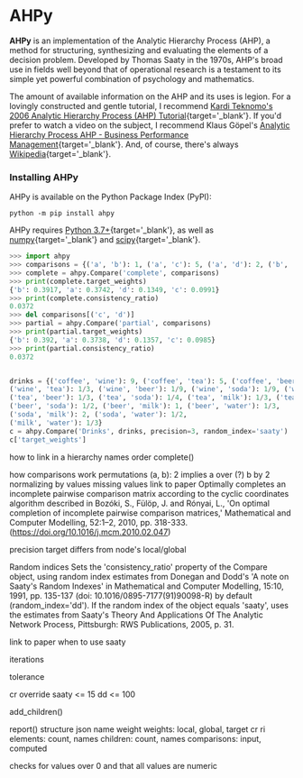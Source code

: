 # AHPy

**AHPy** is an implementation of the Analytic Hierarchy Process (AHP), a method for structuring, synthesizing and evaluating the elements of a decision problem. Developed by Thomas Saaty in the 1970s, AHP's broad use in fields well beyond that of operational research is a testament to its simple yet powerful combination of psychology and mathematics.

The amount of available information on the AHP and its uses is legion. For a lovingly constructed and gentle tutorial, I recommend [Kardi Teknomo's 2006 Analytic Hierarchy Process (AHP) Tutorial](https://people.revoledu.com/kardi/tutorial/AHP/AHP.htm){target='_blank'}.
If you'd prefer to watch a video on the subject, I recommend Klaus Göpel's [Analytic Hierarchy Process AHP - Business Performance Management](https://www.youtube.com/watch?v=18GWVtVAAzs){target='_blank'}.
And, of course, there's always [Wikipedia](https://en.wikipedia.org/wiki/Analytic_hierarchy_process){target='_blank'}.

### Installing AHPy

AHPy is available on the Python Package Index (PyPI):

```
python -m pip install ahpy
```

AHPy requires [Python 3.7+](https://www.python.org/){target='_blank'}, as well as [numpy](https://numpy.org/){target='_blank'} and [scipy](https://scipy.org/){target='_blank'}.


```python
>>> import ahpy
>>> comparisons = {('a', 'b'): 1, ('a', 'c'): 5, ('a', 'd'): 2, ('b', 'c'): 3, ('b', 'd'): 4, ('c', 'd'): 3/4}
>>> complete = ahpy.Compare('complete', comparisons)
>>> print(complete.target_weights)
{'b': 0.3917, 'a': 0.3742, 'd': 0.1349, 'c': 0.0991}
>>> print(complete.consistency_ratio)
0.0372
>>> del comparisons[('c', 'd')]
>>> partial = ahpy.Compare('partial', comparisons)
>>> print(partial.target_weights)
{'b': 0.392, 'a': 0.3738, 'd': 0.1357, 'c': 0.0985}
>>> print(partial.consistency_ratio)
0.0372



```



```python
drinks = {('coffee', 'wine'): 9, ('coffee', 'tea'): 5, ('coffee', 'beer'): 2, ('coffee', 'soda'): 1, ('coffee', 'milk'): 1, ('coffee', 'water'): 1/2,
('wine', 'tea'): 1/3, ('wine', 'beer'): 1/9, ('wine', 'soda'): 1/9, ('wine', 'milk'): 1/9, ('wine', 'water'): 1/9,
('tea', 'beer'): 1/3, ('tea', 'soda'): 1/4, ('tea', 'milk'): 1/3, ('tea', 'water'): 1/9,
('beer', 'soda'): 1/2, ('beer', 'milk'): 1, ('beer', 'water'): 1/3,
('soda', 'milk'): 2, ('soda', 'water'): 1/2,
('milk', 'water'): 1/3}
c = ahpy.Compare('Drinks', drinks, precision=3, random_index='saaty')
c['target_weights']
```


how to link in a hierarchy
names
order
complete()

how comparisons work
permutations
(a, b): 2 implies a over (?) b by 2
normalizing by values
missing values
link to paper
Optimally completes an incomplete pairwise comparison matrix according to the cyclic coordinates algorithm described in
        Bozóki, S., Fülöp, J. and Rónyai, L., 'On optimal completion of incomplete pairwise comparison matrices,'
        Mathematical and Computer Modelling, 52:1–2, 2010, pp. 318-333. (https://doi.org/10.1016/j.mcm.2010.02.047)
        

precision
target differs from node's local/global

Random indices
Sets the 'consistency_ratio' property of the Compare object, using random index estimates from
        Donegan and Dodd's 'A note on Saaty's Random Indexes' in Mathematical and Computer Modelling,
        15:10, 1991, pp. 135-137 (doi: 10.1016/0895-7177(91)90098-R) by default (random_index='dd').
        If the random index of the object equals 'saaty', uses the estimates from
        Saaty's Theory And Applications Of The Analytic Network Process, Pittsburgh: RWS Publications, 2005, p. 31.
        
link to paper
when to use saaty

iterations

tolerance

cr override
saaty <= 15
dd <= 100

add_children()

report()
structure
json
name
weight
weights: local, global, target
cr
ri
elements: count, names
children: count, names
comparisons: input, computed

checks for values over 0 and that all values are numeric
